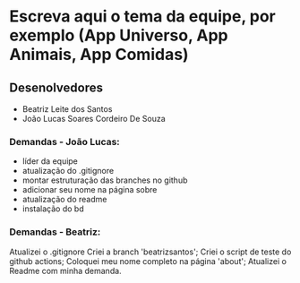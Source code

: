 # Escreva aqui o tema da equipe, por exemplo (App Universo, App Animais, App Comidas)

## Desenolvedores
- Beatriz Leite dos Santos
- João Lucas Soares Cordeiro De Souza

### Demandas - João Lucas:
- líder da equipe 
- atualização do .gitignore 
- montar estruturação das branches no github
- adicionar seu nome na página sobre
- atualização do readme
- instalação do bd

### Demandas - Beatriz:
Atualizei o .gitignore
Criei a branch 'beatrizsantos';
Criei o script de teste do github actions;
Coloquei meu nome completo na página 'about';
Atualizei o Readme com minha demanda.
